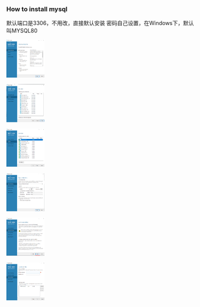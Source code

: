 ### How to install mysql

默认端口是3306，不用改，直接默认安装
密码自己设置，在Windows下，默认叫MYSQL80

<p><img src="https://github.com/niehmanyo/java/blob/main/安装mysql/1.png" width="100" height="100"></p>
<p><img src="https://github.com/niehmanyo/java/blob/main/安装mysql/2.png" width="100" height="100"></p>
<p><img src="https://github.com/niehmanyo/java/blob/main/安装mysql/3.png" width="100" height="100"></p>
<p><img src="https://github.com/niehmanyo/java/blob/main/安装mysql/4.png" width="100" height="100"></p>
<p><img src="https://github.com/niehmanyo/java/blob/main/安装mysql/5.png" width="100" height="100"></p>
<p><img src="https://github.com/niehmanyo/java/blob/main/安装mysql/6.png" width="100" height="100"></p>


